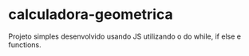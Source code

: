 # calculadora-geometrica
Projeto simples desenvolvido usando JS utilizando o do while, if else e functions.
